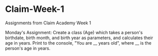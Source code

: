 # Claim-Week-1
Assignments from Claim Academy Week 1


Monday's Assignment:  Create a class (Age) which takes a person's birthdate, birth month, and birth year as parameters, and calculates their age in years.  Print to the console, "You are __ years old", where __ is the person's age in years.
